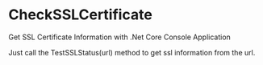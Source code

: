 # CheckSSLCertificate
Get SSL Certificate Information with .Net Core Console Application

Just call the TestSSLStatus(url) method to get ssl information from the url.
